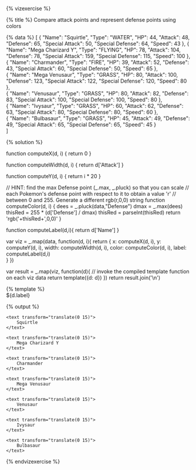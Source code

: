{% vizexercise %}

{% title %}
Compare attack points and represent defense points using colors

{% data %}
[
  {
    "Name": "Squirtle",
    "Type": "WATER",
    "HP": 44,
    "Attack": 48,
    "Defense": 65,
    "Special Attack": 50,
    "Special Defense": 64,
    "Speed": 43
  },
  {
    "Name": "Mega Charizard Y",
    "Type": "FLYING",
    "HP": 78,
    "Attack": 104,
    "Defense": 78,
    "Special Attack": 159,
    "Special Defense": 115,
    "Speed": 100
  },  
  {
    "Name": "Charmander",
    "Type": "FIRE",
    "HP": 39,
    "Attack": 52,
    "Defense": 43,
    "Special Attack": 60,
    "Special Defense": 50,
    "Speed": 65
  },  
  {
    "Name": "Mega Venusaur",
    "Type": "GRASS",
    "HP": 80,
    "Attack": 100,
    "Defense": 123,
    "Special Attack": 122,
    "Special Defense": 120,
    "Speed": 80
  },  
  {
    "Name": "Venusaur",
    "Type": "GRASS",
    "HP": 80,
    "Attack": 82,
    "Defense": 83,
    "Special Attack": 100,
    "Special Defense": 100,
    "Speed": 80
  },    
  {
    "Name": "Ivysaur",
    "Type": "GRASS",
    "HP": 60,
    "Attack": 62,
    "Defense": 63,
    "Special Attack": 80,
    "Special Defense": 80,
    "Speed": 60
  },    
  {
    "Name": "Bulbasaur",
    "Type": "GRASS",
    "HP": 45,
    "Attack": 49,
    "Defense": 49,
    "Special Attack": 65,
    "Special Defense": 65,
    "Speed": 45
  }  
]

{% solution %}

function computeX(d, i) {
    return 0
}

function computeWidth(d, i) {
    return d['Attack']
}

function computeY(d, i) {
    return i * 20
}

// HINT: find the max Defense point (_.max, _.pluck) so that you can scale
//       each Pokemon's defense point with respect to it to obtain a value 'r'
//       between 0 and 255. Generate a different rgb(r,0,0) string
function computeColor(d, i) {
    dees = _.pluck(data,"Defense")
    dmax = _.max(dees)
    thisRed = 255 * (d['Defense'] / dmax)
    thisRed = parseInt(thisRed)
    return 'rgb('+thisRed+',0,0)'
}

function computeLabel(d,i){
	return d['Name']
}

var viz = _.map(data, function(d, i){
            return {
                x: computeX(d, i),
                y: computeY(d, i),
                width: computeWidth(d, i),
                color: computeColor(d, i),
		label: computeLabel(d,i)                
            }
         })

var result = _.map(viz, function(d){
         // invoke the compiled template function on each viz data
         return template({d: d})
     })
return result.join('\n')

{% template %}
<g transform="translate(0 ${d.y})">
    <rect width="${d.width}"
         height="20"
         style="fill:${d.color};
                stroke-width:1;
                stroke:rgb(0,0,0)" />    
	 <text x="0" y="15">${d.label}</text>
</g>

{% output %}

<g transform="translate(0 0)">
    <rect width="48"
         height="20"
         style="fill:rgb(135,0,0);
                stroke-width:1;
                stroke:rgb(0,0,0)" />    

    <text transform="translate(0 15)">
        Squirtle
    </text>
</g>
<g transform="translate(0 20)">
    <rect width="104"
         height="20"
         style="fill:rgb(162,0,0);
                stroke-width:1;
                stroke:rgb(0,0,0)" />    

    <text transform="translate(0 15)">
        Mega Charizard Y
    </text>
</g>
<g transform="translate(0 40)">
    <rect width="52"
         height="20"
         style="fill:rgb(89,0,0);
                stroke-width:1;
                stroke:rgb(0,0,0)" />    

    <text transform="translate(0 15)">
        Charmander
    </text>
</g>
<g transform="translate(0 60)">
    <rect width="100"
         height="20"
         style="fill:rgb(255,0,0);
                stroke-width:1;
                stroke:rgb(0,0,0)" />    

    <text transform="translate(0 15)">
        Mega Venusaur
    </text>
</g>
<g transform="translate(0 80)">
    <rect width="82"
         height="20"
         style="fill:rgb(172,0,0);
                stroke-width:1;
                stroke:rgb(0,0,0)" />    

    <text transform="translate(0 15)">
        Venusaur
    </text>
</g>
<g transform="translate(0 100)">
    <rect width="62"
         height="20"
         style="fill:rgb(131,0,0);
                stroke-width:1;
                stroke:rgb(0,0,0)" />    

    <text transform="translate(0 15)">
        Ivysaur
    </text>
</g>
<g transform="translate(0 120)">
    <rect width="49"
         height="20"
         style="fill:rgb(102,0,0);
                stroke-width:1;
                stroke:rgb(0,0,0)" />    

    <text transform="translate(0 15)">
        Bulbasaur
    </text>
</g>

{% endvizexercise %}
